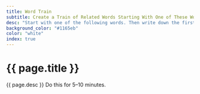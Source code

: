 ```yaml
---
title: Word Train
subtitle: Create a Train of Related Words Starting With One of These Words
desc: "Start with one of the following words. Then write down the first word that comes to mind. And then the first word that comes to mind for that word, and so on."
background_color: "#1165eb"
color: "white"
index: true
---
```

# {{ page.title }}

{{ page.desc }} Do this for 5–10 minutes.

<ul class="_random random masonry" data-child="li" data-amount="21" data-template="[[ mix ]]" data-params='{"collections": 
["animals-singular", "food-singular", "nouns-singular", "objects-singular", "verbs-present", "adjectives", "adverbs"]}'></ul>